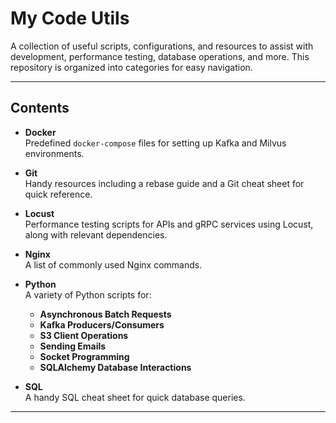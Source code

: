 # My Code Utils

 A collection of useful scripts, configurations, and resources to assist with development, performance testing, database operations, and more. This repository is organized into categories for easy navigation.

---

## Contents

- **Docker**  
  Predefined `docker-compose` files for setting up Kafka and Milvus environments.

- **Git**  
  Handy resources including a rebase guide and a Git cheat sheet for quick reference.

- **Locust**  
  Performance testing scripts for APIs and gRPC services using Locust, along with relevant dependencies.

- **Nginx**  
  A list of commonly used Nginx commands.

- **Python**  
  A variety of Python scripts for:  
  - **Asynchronous Batch Requests**  
  - **Kafka Producers/Consumers**  
  - **S3 Client Operations**  
  - **Sending Emails**  
  - **Socket Programming**  
  - **SQLAlchemy Database Interactions**  

- **SQL**  
  A handy SQL cheat sheet for quick database queries.

---